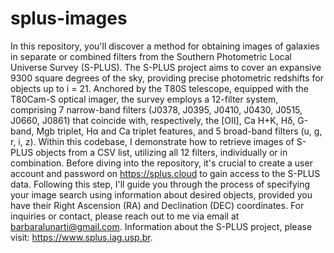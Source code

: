 # splus-images

In this repository, you'll discover a method for obtaining images of galaxies in separate or combined filters from the Southern Photometric Local Universe Survey (S-PLUS).
The S-PLUS project aims to cover an expansive 9300 square degrees of the sky, providing precise photometric redshifts for objects up to i = 21. Anchored by the T80S telescope, equipped with the T80Cam-S optical imager, the survey employs a 12-filter system, comprising 7 narrow-band filters (J0378, J0395, J0410, J0430, J0515, J0660, J0861) that coincide with, respectively, the [OII], Ca H+K, Hδ, G-band, Mgb triplet, Hα and Ca triplet features, and 5 broad-band filters (u, g, r, i, z).
Within this codebase, I demonstrate how to retrieve images of S-PLUS objects from a CSV list, utilizing all 12 filters, individually or in combination.
Before diving into the repository, it's crucial to create a user account and password on https://splus.cloud to gain access to the S-PLUS data. Following this step, I'll guide you through the process of specifying your image search using information about desired objects, provided you have their Right Ascension (RA) and Declination (DEC) coordinates.
For inquiries or contact, please reach out to me via email at barbaralunarti@gmail.com.
Information about the S-PLUS project, please visit: https://www.splus.iag.usp.br.

